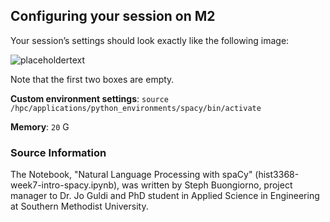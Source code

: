 ## Configuring your session on M2

Your session’s settings should look exactly like the following image:

![placeholdertext](https://github.com/stephbuon/digital-history/blob/master/images/source-spacy-m2.png?raw=true)

Note that the first two boxes are empty.

__Custom environment settings__: `source /hpc/applications/python_environments/spacy/bin/activate`

__Memory__: `20` G

### Source Information

The Notebook, "Natural Language Processing with spaCy" (hist3368-week7-intro-spacy.ipynb), was written by Steph Buongiorno, project manager to Dr. Jo Guldi and PhD student in Applied Science in Engineering at Southern Methodist University.


